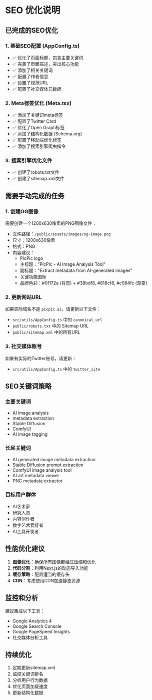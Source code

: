 # SEO 优化说明

## 已完成的SEO优化

### 1. 基础SEO配置 (AppConfig.ts)
- ✅ 优化了页面标题，包含主要关键词
- ✅ 完善了页面描述，突出核心功能
- ✅ 添加了相关关键词
- ✅ 配置了作者信息
- ✅ 设置了规范URL
- ✅ 配置了社交媒体元数据

### 2. Meta标签优化 (Meta.tsx)
- ✅ 添加了关键词meta标签
- ✅ 配置了Twitter Card
- ✅ 优化了Open Graph标签
- ✅ 添加了结构化数据 (Schema.org)
- ✅ 配置了移动端优化标签
- ✅ 添加了搜索引擎爬虫指令

### 3. 搜索引擎优化文件
- ✅ 创建了robots.txt文件
- ✅ 创建了sitemap.xml文件

## 需要手动完成的任务

### 1. 创建OG图像
需要创建一个1200x630像素的PNG图像文件：
- 文件路径：`/public/assets/images/og-image.png`
- 尺寸：1200x630像素
- 格式：PNG
- 内容建议：
  - PicPic logo
  - 主标题："PicPic - AI Image Analysis Tool"
  - 副标题："Extract metadata from AI-generated images"
  - 关键功能图标
  - 品牌色彩：#0f172a (背景) + #38bdf8, #818cf8, #c084fc (渐变)

### 2. 更新网站URL
如果实际域名不是 `picpic.ai`，请更新以下文件：
- `src/utils/AppConfig.ts` 中的 `canonical_url`
- `public/robots.txt` 中的 Sitemap URL
- `public/sitemap.xml` 中的所有URL

### 3. 社交媒体账号
如果有实际的Twitter账号，请更新：
- `src/utils/AppConfig.ts` 中的 `twitter_site`

## SEO关键词策略

### 主要关键词
- AI image analysis
- metadata extraction
- Stable Diffusion
- ComfyUI
- AI image tagging

### 长尾关键词
- AI generated image metadata extraction
- Stable Diffusion prompt extraction
- ComfyUI image analysis tool
- AI art metadata viewer
- PNG metadata extractor

### 目标用户群体
- AI艺术家
- 研究人员
- 内容创作者
- 数字艺术爱好者
- AI工具开发者

## 性能优化建议

1. **图像优化**：确保所有图像都经过压缩和优化
2. **代码分割**：利用Next.js的动态导入功能
3. **缓存策略**：配置适当的缓存头
4. **CDN**：考虑使用CDN加速静态资源

## 监控和分析

建议集成以下工具：
- Google Analytics 4
- Google Search Console
- Google PageSpeed Insights
- 社交媒体分析工具

## 持续优化

1. 定期更新sitemap.xml
2. 监控关键词排名
3. 分析用户行为数据
4. 优化页面加载速度
5. 更新结构化数据